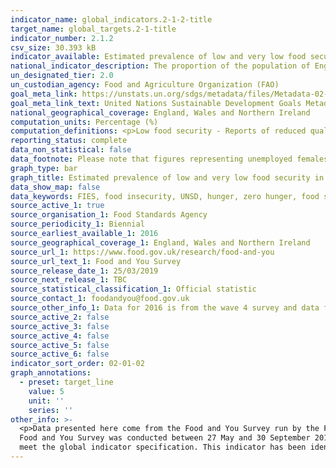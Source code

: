 ```yaml
---
indicator_name: global_indicators.2-1-2-title
target_name: global_targets.2-1-title
indicator_number: 2.1.2
csv_size: 30.393 kB
indicator_available: Estimated prevalence of low and very low food security in the population of England, Wales and Northern Ireland aged 16 and over
national_indicator_description: The proportion of the population of England, Wales and Northern Ireland that are classified and having low or very low food security based on the USDA measure and suite of 10 questions 
un_designated_tier: 2.0
un_custodian_agency: Food and Agriculture Organization (FAO)
goal_meta_link: https://unstats.un.org/sdgs/metadata/files/Metadata-02-01-02.pdf
goal_meta_link_text: United Nations Sustainable Development Goals Metadata (PDF 426 KB)
national_geographical_coverage: England, Wales and Northern Ireland
computation_units: Percentage (%)
computation_definitions: <p>Low food security - Reports of reduced quality, variety, or desirability of diet. Little or no indication of reduced food intake. </p><p>Very low food security - Reports of multiple indications of disrupted eating patterns and reduced food intake.
reporting_status: complete
data_non_statistical: false
data_footnote: Please note that figures representing unemployed females in 2018 were calculated based on responses from a sample size smaller than 50 so are potentially unreliable.
graph_type: bar
graph_title: Estimated prevalence of low and very low food security in England, Wales and Northern Ireland
data_show_map: false
data_keywords: FIES, food insecurity, UNSD, hunger, zero hunger, food security
source_active_1: true
source_organisation_1: Food Standards Agency
source_periodicity_1: Biennial
source_earliest_available_1: 2016
source_geographical_coverage_1: England, Wales and Northern Ireland
source_url_1: https://www.food.gov.uk/research/food-and-you
source_url_text_1: Food and You Survey
source_release_date_1: 25/03/2019
source_next_release_1: TBC
source_statistical_classification_1: Official statistic
source_contact_1: foodandyou@food.gov.uk
source_other_info_1: Data for 2016 is from the wave 4 survey and data for 2018 is from the wave 5 survey. 
source_active_2: false
source_active_3: false
source_active_4: false
source_active_5: false
source_active_6: false
indicator_sort_order: 02-01-02
graph_annotations:
  - preset: target_line
    value: 5
    unit: ''
    series: ''
other_info: >-
  <p>Data presented here come from the Food and You Survey run by the Food Standards Agency. This includes a suite of food insecurity questions developed by the US Department of Agriculture (USDA). Data is available for England, Wales and Northern Ireland.</p><p>Fieldwork for Wave 4 of the
  Food and You Survey was conducted between 27 May and 30 September 2016. Fieldwork for Wave 5 was conducted between 18 June and 31 December 2018.</p> This indicator is being used as an approximation of the UN SDG Indicator. Where possible, we will work to identify or develop UK data to
  meet the global indicator specification. This indicator has been identified in collaboration with topic experts.
---
```

